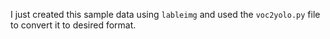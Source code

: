 I just created this sample data using `lableimg` and used the `voc2yolo.py` file to convert it to desired format.